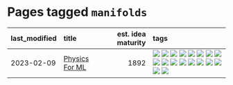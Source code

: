 # Pages tagged `manifolds`

|last_modified|title|est. idea maturity|tags
|:---|:---|---:|:---|
|2023-02-09|[Physics For ML](../physics_for_ml.md)|1892|[![](https://img.shields.io/badge/tag-brownianmotion-7c795e)](../tags/brownianmotion.md) [![](https://img.shields.io/badge/tag-curriculum-95bed6)](../tags/curriculum.md) [![](https://img.shields.io/badge/tag-curvature-1743a)](../tags/curvature.md) [![](https://img.shields.io/badge/tag-education-c92725)](../tags/education.md) [![](https://img.shields.io/badge/tag-eigenvectors-43d799)](../tags/eigenvectors.md) [![](https://img.shields.io/badge/tag-gaugetheory-d548d8)](../tags/gaugetheory.md) [![](https://img.shields.io/badge/tag-grouptheory-98b52b)](../tags/grouptheory.md) [![](https://img.shields.io/badge/tag-machinelearning-12eec5)](../tags/machinelearning.md) [![](https://img.shields.io/badge/tag-manifolds-7fe3bd)](../tags/manifolds.md) [![](https://img.shields.io/badge/tag-ode-1dc0d1)](../tags/ode.md) [![](https://img.shields.io/badge/tag-optimization-112e27)](../tags/optimization.md) [![](https://img.shields.io/badge/tag-pde-4d5a4)](../tags/pde.md) [![](https://img.shields.io/badge/tag-physics-e168be)](../tags/physics.md) [![](https://img.shields.io/badge/tag-probabilityfields-96f12e)](../tags/probabilityfields.md) [![](https://img.shields.io/badge/tag-quantummechanics-5e378d)](../tags/quantummechanics.md) [![](https://img.shields.io/badge/tag-relativity-394ee4)](../tags/relativity.md) [![](https://img.shields.io/badge/tag-tensorcalculus-cc5ed7)](../tags/tensorcalculus.md) [![](https://img.shields.io/badge/tag-textbook-dd597e)](../tags/textbook.md)|